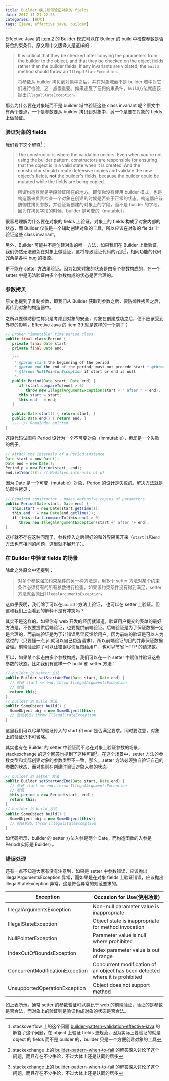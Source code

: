 ```yaml
---
title: Builder 模式如何验证对象的 fields
date: 2017-11-21 22:26
categories: [技术]
tags: [java, effective java, builder]
---
```


Effective Java 的 [item 2](/2017/11/effetive-java-2#Item2) 的 Builder 模式可以在 Builder 的 build 中检查参数是否符合约束条件，原文和中文版译文是这样的：

> It is critical that they be checked after copying the parameters from the builder to the object, and that they be checked on the object fields rather than the builder fields. If any invariants are violated, the `build` method should throw an `IllegalStateException`.
>
> 将参数从 builder 拷贝到对象中之后，并在对象域而不是 builder 域中对它们进行检验，这一点很重要。如果违反了任何约束条件，`build`方法就应该抛出`IllegalStateException`。

那么为什么要在对象域而不是 builder 域中验证这些 class invariant 呢？原文中有两个要点，一个是参数要从 builder 拷贝到对象中，另一个是要在对象的 fields 上做验证。

### 验证对象的 fields

我们看下这个解释[^1]：

> The constructor is where the validation occurs. Even when you're not using the builder pattern, constructors are responsible for ensuring that the object is in a valid state when it is created. And the constructor should create defensive copies  and validate the new object's fields, **not** the builder's fields, because the builder could be mutated while the fields are being copied.
>
> 所谓构造器就是字段验证所在的地方。即使你没有使用 builder 模式，也是构造器来负责检查一个对象在创建的时候是否处于正常的状态。构造器应该防御性拷贝参数，并验证新创建的对象上的字段，而不是 builder 的字段。因为在拷贝字段的时候，builder 是可变的（mutable）。

很容易理解为什么要在对象的 fields 上验证。对象上的 fields 构成了对象内部的状态，而 Builder 仅仅是一个辅助创建对象的工具，所以应该在对象的 fields 上验证这些 class invariant。

另外，Builder 可能并不是创建对象的唯一方法，如果我们在 Builder 上做验证，我们仍然无法避免在对象上做验证，这将导致验证代码的冗余[^2]，相同功能的代码冗余是各种 bug 的根源。

更不能在 setter 方法里验证。因为如果对象的状态是由多个参数构成的，在一个 setter 中是无法验证由多个参数构成的状态是否合理的。

### 参数拷贝

原文也提到了复制参数，即我们从 Builder 获取到参数之后，要防御性拷贝之后，再传到对象的构造器中。

之所以要做防御性拷贝是考虑到对象的安全，对象在创建成功之后，便不应该受到外界的影响，Effective Java 的 item 39 就是这样的一个例子；

```java
// Broken "immutable" time period class
public final class Period {
   private final Date start;
   private final Date end;

   /**
    * @param start the beginning of the period
    * @param end the end of the period; must not precede start * @throws IllegalArgumentException if start is after end
    * @throws NullPointerException if start or end is null
    */
   public Period(Date start, Date end) {
      if (start.compareTo(end) > 0)
         throw new IllegalArgumentException(start + " after " + end);
      this.start = start;
      this.end   = end;
   }

   public Date start() { return start; }
   public Date end() { return end; }
   ...  // Remainder omitted
}
```

这段代码试图将 Period 设计为一个不可变对象（immutable），但却是一个失败的例子。

```java
// Attack the internals of a Period instance
Date start = new Date();
Date end = new Date();
Period p = new Period(start, end); 
end.setYear(78); // Modifies internals of p!
```

因为 Date 是一个可变（mutable）对象，Period 的设计是失败的。解决方法就是防御性拷贝：

```java
// Repaired constructor - makes defensive copies of parameters
public Period(Date start, Date end) {
   this.start = new Date(start.getTime());
   this.end   = new Date(end.getTime());
   if (this.start.compareTo(this.end) > 0)
      throw new IllegalArgumentException(start +" after "+ end);
}
```

这样就不存在这种问题了，参数传入之后很好的和外界隔离开来（`start()`和`end`方法也有相同的问题，这里就不展开了）。

### 在 Builder 中验证 fields 的场景

除此之外原文中还提到：

> 对多个参数强加约束条件的另一种方法是，用多个 setter 方法对某个约束条件必须持有的所有参数进行检查。如果该约束条件没有得到满足，setter 方法就会抛出`IllegalArgumentsException`。

这似乎表明，我们除了可以在`build()`方法上验证， 也可以在 setter 上验证。但这和我们上面看到的解释不是有冲突吗？

其实不是这样的。如果你有 web 开发的经历就知道，验证用户提交的表单的最好方法是，不仅要提供后端验证，也要提供前端验证。后端验证是为了保证数据一定是合理的，而前端验证是为了让错误尽早反馈给用户。因为前端的验证是可以人为跳过的（只要懂一点 js 就可以自己伪造请求），所以前端验证的目的并非保证数据合理。前端验证除了可以让错误尽快反馈给用户，也可以节省 HTTP 的请求数。

所以，如果某个状态由多个参数构成，我们可以在一个 setter 中赋值并验证这些参数的状态。比如我们有这样一个 build 和 setter 方法：

```java
// builder 的 setter 方法
public Builder setStartAndEnd(Date start, Date end) { 
  // 验证 start <= end，throw IllegalArgumentsException
  // 赋值     
  return this;
}
// builder 的 build 方法
public SomeObject build() {
  SomeObject obj = new SomeObject(this);
  // 验证状态，throw IllegalStateException 
}
```

这里我们可以尽早的验证传入的 start 和 end 是否满足要求。同时要注意，对象上的验证仍不可省略。

其实也有在 Builder 的 setter 中验证而不必在对象上验证参数的场景，stackexchange 的这个[回答](https://softwareengineering.stackexchange.com/a/241319)也提到了这种可能[^2]。在这个场景中，setter 方法的参数类型和实际创建对象的参数类型不一致，那么，setter 方法必须独自验证自己的参数的状态，而对象则在创建时验证对象入参的状态。

```java
// builder 的 setter 方法
public Builder setStartAndEnd(Date start, Date end) { 
  // 验证 start <= end，throw IllegalArgumentsException
  // 赋值
  this.period = new Period(start, end);
  return this;
}
// builder 的 build 方法
public SomeObject build() {
  SomeObject obj = new SomeObject(this);
  // 验证状态，throw IllegalStateException 
}
```

如代码所示，builder 的 setter 方法入参是两个 Date，而构造函数的入参是 Period(实际是 Builder) 。

### 错误处理

还有一点不知道大家有没有注意到，如果是 setter 中参数错误，应该抛出 IllegalArgumentsException 异常，而如果是在对象 fields 上验证错误，应该抛出 IllegalStateException 异常。这是符合异常的规范要求的。

| Exception                       | Occasion for Use(使用场景)                   |
| ------------------------------- | ---------------------------------------- |
| IllegalArgumentsException       | Non-null parameter value is inappropriate |
| IllegalStateException           | Object state is inappropriate for method invocation |
| NullPointerException            | Parameter value is null where prohibited |
| IndexOutOfBoundsException       | Index parameter value is out of range    |
| ConcurrentModificationException | Concurrent modification of an object has been detected where it is prohibited |
| UnsupportedOperationException   | Object does not support method           |

如上表所示。通常 setter 的参数验证可以类比于 web 的前端验证，验证的是参数是否合法，而对象上的验证则是验证构成对象的状态是否合法。

[^1]: stackoverflow 上的这个问题 [builder-pattern-validation-effective-java](https://stackoverflow.com/questions/38173274/builder-pattern-validation-effective-java) 的解答了这个问题，在 object 上验证 fields 更规范，因为实际上要验证的就是 object 的 fields 而不是 builder 的，builder 只是一个方便创建对象的工具
[^2]: stackexchange 上的 [builder-pattern-when-to-fail](https://softwareengineering.stackexchange.com/questions/241309/builder-pattern-when-to-fail) 的解答深入讨论了这个问题，而且存在不少争论，不过大体上还是认同的居多